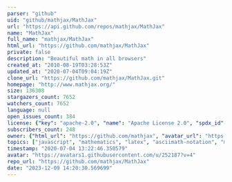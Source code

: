 ```yaml
---
parser: "github"
uid: "github/mathjax/MathJax"
url: "https://api.github.com/repos/mathjax/MathJax"
name: "MathJax"
full_name: "mathjax/MathJax"
html_url: "https://github.com/mathjax/MathJax"
private: false
description: "Beautiful math in all browsers"
created_at: "2010-08-19T03:28:53Z"
updated_at: "2020-07-04T09:04:19Z"
clone_url: "https://github.com/mathjax/MathJax.git"
homepage: "http://www.mathjax.org/"
size: 136308
stargazers_count: 7652
watchers_count: 7652
language: null
open_issues_count: 384
license: {"key": "apache-2.0", "name": "Apache License 2.0", "spdx_id": "Apache-2.0", "url": "https://api.github.com/licenses/apache-2.0", "node_id": "MDc6TGljZW5zZTI="}
subscribers_count: 248
owner: {"html_url": "https://github.com/mathjax", "avatar_url": "https://avatars1.githubusercontent.com/u/252187?v=4", "login": "mathjax", "type": "Organization"}
topics: ["javascript", "mathematics", "latex", "asciimath-notation", "mathml", "mathjax", "typography", "svg", "html", "css", "accessibility"]
timestamp: "2020-07-04 13:22:46.350579"
avatar: "https://avatars1.githubusercontent.com/u/252187?v=4"
repo_url: "https://github.com/mathjax/MathJax"
date: "2023-12-09 14:20:30.569699"
---
```

